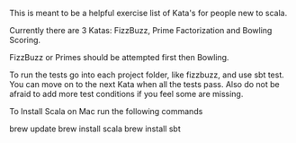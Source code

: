 This is meant to be a helpful exercise list of Kata's for people new to scala.

Currently there are 3 Katas: FizzBuzz, Prime Factorization and Bowling Scoring.

FizzBuzz or Primes should be attempted first then Bowling.

To run the tests go into each project folder, like fizzbuzz, and use sbt test.
You can move on to the next Kata when all the tests pass. Also do not be afraid to add more test conditions if you feel some are missing.  

To Install Scala on Mac run the following commands

brew update
brew install scala
brew install sbt